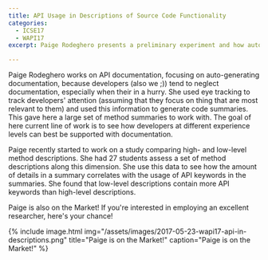 ```yaml
---
title: API Usage in Descriptions of Source Code Functionality
categories:
  - ICSE17
  - WAPI17
excerpt: Paige Rodeghero presents a preliminary experiment and how automatically generated method summaries mention API elements.

---
```


Paige Rodeghero works on API documentation, focusing on auto-generating documentation, because developers (also we ;)) tend to neglect documentation, especially when their in a hurry. She used eye tracking to track developers' attention (assuming that they focus on thing that are most relevant to them) and used this information to generate code summaries. This gave here a large set of method summaries to work with. The goal of here current line of work is to see how developers at different experience levels can best be supported with documentation.

Paige recently started to work on a study comparing high- and low-level method descriptions. She had 27 students assess a set of method descriptions along this dimension. She use this data to see how the amount of details in a summary correlates with the usage of API keywords in the summaries. She found that low-level descriptions contain more API keywords than high-level descriptions.

Paige is also on the Market! If you're interested in employing an excellent researcher, here's your chance!

{% include image.html img="/assets/images/2017-05-23-wapi17-api-in-descriptions.png" title="Paige is on the Market!" caption="Paige is on the Market!" %}
